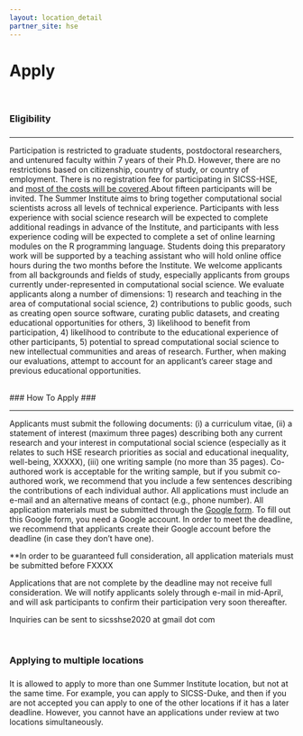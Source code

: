 ```yaml
---
layout: location_detail
partner_site: hse
---
```


<h1 class="display-4">Apply</h1>
<br />

### Eligibility
### <a name="eligibility"></a>

---

Participation is restricted to graduate students, postdoctoral researchers, and untenured faculty within 7 years of their Ph.D. However, there are no restrictions based on citizenship, country of study, or country of employment. There is no registration fee for participating in SICSS-HSE, and [most of the costs will be covered](https://compsocialscience.github.io/summer-institute/2020/hse/travel).About fifteen participants will be invited.
The Summer Institute aims to bring together computational social scientists across all levels of technical experience. Participants with less experience with social science research will be expected to complete additional readings in advance of the Institute, and participants with less experience coding will be expected to complete a set of online learning modules on the R programming language. Students doing this preparatory work will be supported by a teaching assistant who will hold online office hours during the two months before the Institute.
We welcome applicants from all backgrounds and fields of study, especially applicants from groups currently under-represented in computational social science. We evaluate applicants along a number of dimensions: 1) research and teaching in the area of computational social science, 2) contributions to public goods, such as creating open source software, curating public datasets, and creating educational opportunities for others, 3) likelihood to benefit from participation, 4) likelihood to contribute to the educational experience of other participants, 5) potential to spread computational social science to new intellectual communities and areas of research. Further, when making our evaluations, attempt to account for an applicant’s career stage and previous educational opportunities.

<br />
### How To Apply
### <a name="how_to_apply"></a>

---

Applicants must submit the following documents: (i) a curriculum vitae, (ii) a statement of interest (maximum three pages) describing both any current research and your interest in computational social science (especially as it relates to such HSE research priorities  as social and educational inequality, well-being, ХХХХХ), (iii) one writing sample (no more than 35 pages). Co-authored work is acceptable for the writing sample, but if you submit co-authored work, we recommend that you include a few sentences describing the contributions of each individual author. All applications must include an e-mail and an alternative means of contact (e.g., phone number). All application materials must be submitted through the [Google form](https://forms.gle/8FsSq684n93WM3Gj7). To fill out this Google form, you need a Google account. In order to meet the deadline, we recommend that applicants create their Google account before the deadline (in case they don’t have one).

**In order to be guaranteed full consideration, all application materials must be submitted before FXXXX

Applications that are not complete by the deadline may not receive full consideration. We will notify applicants solely through e-mail in mid-April, and will ask participants to confirm their participation very soon thereafter.

Inquiries can be sent to sicsshse2020 at gmail dot com

<br />

### Applying to multiple locations
### <a name="applying_to_multiple_locations"></a>
It is allowed to apply to more than one Summer Institute location, but not at the same time. For example, you can apply to SICSS-Duke, and then if you are not accepted you can apply to one of the other locations if it has a later deadline. However, you cannot have an applications under review at two locations simultaneously.

